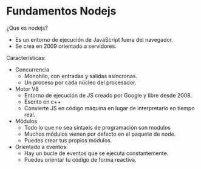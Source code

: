 # Fundamentos Nodejs

¿Que es nodejs?

- Es un entorno de ejecución de JavaScript fuera del navegador.
- Se crea en 2009 orientado a servidores.

Características:

- Concurrencia
    - Monohilo, con entradas y salidas asíncronas.
    - Un proceso por cada núcleo del procesador.
- Motor V8
    - Entorno de ejecución de JS creado por Google y libre desde 2008.
    - Escrito en c++
    - Convierte JS en código máquina en lugar de interpretarlo en tiempo real.
- Módulos
    - Todo lo que no sea sintaxis de programación son modulos
    - Muchos módulos vienen por defecto en el paquete de node.
    - Puedes crear tus propios módulos.
- Orientado a eventos
    - Hay un bucle de eventos que se ejecuta constantemente.
    - Puedes orientar tu código de forma reactiva.
